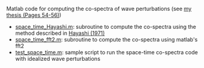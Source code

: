 Matlab code for computing the co-spectra of wave perturbations (see [my thesis (Pages 54-56)](/files/thesis.pdf))
* [space_time_Hayashi.m](./space_time_Hayashi.m): subroutine to compute the co-spectra using the method described in [Hayashi (1971)](https://www.jstage.jst.go.jp/article/jmsj1965/49/2/49_2_125/_article)
* [space_time_fft2.m](./space_time_fft2.m): subroutine to compute the co-spectra using matlab's fft2
* [test_space_time.m](./test_space_time.m): sample script to run the space-time co-spectra code with idealized wave perturbations